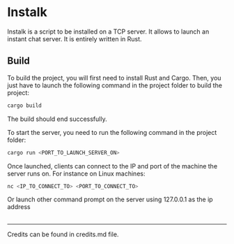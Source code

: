 # Instalk

Instalk is a script to be installed on a TCP server. It allows to launch an instant chat server. It is entirely written in Rust.

## Build
To build the project, you will first need to install Rust and Cargo. Then, you just have to launch the following command in the project folder to build the project:

```bash
cargo build
```

The build should end successfully.

To start the server, you need to run the following command in the project folder:

```bash
cargo run <PORT_TO_LAUNCH_SERVER_ON>
```

Once launched, clients can connect to the IP and port of the machine the server runs on.
For instance on Linux machines:

```bash
nc <IP_TO_CONNECT_TO> <PORT_TO_CONNECT_TO>
```

Or launch other command prompt on the server using 127.0.0.1 as the ip address</br></br>

---

Credits can be found in credits.md file.
